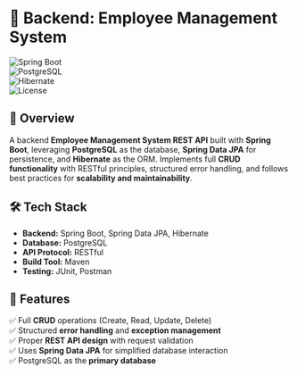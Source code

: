 # 🚀 Backend: Employee Management System  

![Spring Boot](https://img.shields.io/badge/Spring%20Boot-2.7.4-green?style=flat-square&logo=spring-boot)  
![PostgreSQL](https://img.shields.io/badge/PostgreSQL-14-blue?style=flat-square&logo=postgresql)  
![Hibernate](https://img.shields.io/badge/Hibernate-ORM-yellow?style=flat-square&logo=hibernate)  
![License](https://img.shields.io/badge/License-MIT-lightgrey?style=flat-square)  

## 📌 Overview  
A backend **Employee Management System REST API** built with **Spring Boot**, leveraging **PostgreSQL** as the database, **Spring Data JPA** for persistence, and **Hibernate** as the ORM. Implements full **CRUD functionality** with RESTful principles, structured error handling, and follows best practices for **scalability and maintainability**.  

## 🛠️ Tech Stack  
- **Backend:** Spring Boot, Spring Data JPA, Hibernate  
- **Database:** PostgreSQL  
- **API Protocol:** RESTful  
- **Build Tool:** Maven  
- **Testing:** JUnit, Postman  

## 🚀 Features  
✅ Full **CRUD** operations (Create, Read, Update, Delete)  
✅ Structured **error handling** and **exception management**  
✅ Proper **REST API design** with request validation  
✅ Uses **Spring Data JPA** for simplified database interaction  
✅ PostgreSQL as the **primary database**  
